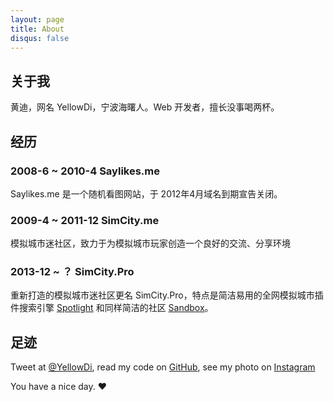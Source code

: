 ```yaml
---
layout: page
title: About
disqus: false
---
```


## 关于我

黄迪，网名 YellowDi，宁波海曙人。Web 开发者，擅长没事喝两杯。

## 经历

### 2008-6 ~ 2010-4 Saylikes.me

Saylikes.me 是一个随机看图网站，于 2012年4月域名到期宣告关闭。

### 2009-4 ~ 2011-12 SimCity.me

模拟城市迷社区，致力于为模拟城市玩家创造一个良好的交流、分享环境

### 2013-12 ~ ？ SimCity.Pro

重新打造的模拟城市迷社区更名 SimCity.Pro，特点是简洁易用的全网模拟城市插件搜索引擎 [Spotlight](http://simcity.pro/spotlight) 和同样简洁的社区 [Sandbox](http://simcity.pro/sandbox)。

## 足迹

Tweet at [@YellowDi](http://twitter.com/YellowDi), read my code on [GitHub](http://github.com/YellowDi), see my photo on [Instagram](http://instagram.com/yellowdi)

You have a nice day. ♥

